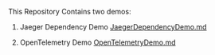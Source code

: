 This Repository Contains two demos:

1. Jaeger Dependency Demo
[JaegerDependencyDemo.md](JaegerDependencyDemo.md)

2. OpenTelemetry Demo
[OpenTelemetryDemo.md](OpenTelemetryDemo.md)
